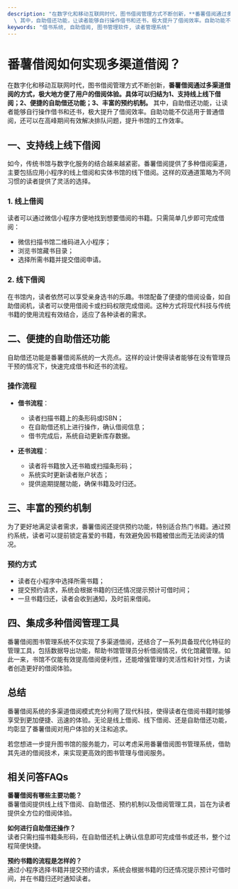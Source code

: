 ```yaml
---
description: "在数字化和移动互联网时代，图书借阅管理方式不断创新，**番薯借阅通过多渠道借阅的方式，极大地方便了用户的借阅体验。具体可以归结为1、支持线上线下借阅；2、便捷的自助借还功能；3、丰富的预约机制。**\
  \ 其中，自助借还功能，让读者能够自行操作借书和还书，极大提升了借阅效率。自助功能不仅适用于普通借阅，还可以在高峰期间有效解决排队问题，提升书馆的工作效率。"
keywords: "借书系统, 自助借阅, 图书管理软件, 读者管理系统"
---
```

# 番薯借阅如何实现多渠道借阅？

在数字化和移动互联网时代，图书借阅管理方式不断创新，**番薯借阅通过多渠道借阅的方式，极大地方便了用户的借阅体验。具体可以归结为1、支持线上线下借阅；2、便捷的自助借还功能；3、丰富的预约机制。** 其中，自助借还功能，让读者能够自行操作借书和还书，极大提升了借阅效率。自助功能不仅适用于普通借阅，还可以在高峰期间有效解决排队问题，提升书馆的工作效率。

## **一、支持线上线下借阅**

如今，传统书馆与数字化服务的结合越来越紧密。番薯借阅提供了多种借阅渠道，主要包括应用小程序的线上借阅和实体书馆的线下借阅。这样的双通道策略为不同习惯的读者提供了灵活的选择。 

### **1. 线上借阅**

读者可以通过微信小程序方便地找到想要借阅的书籍。只需简单几步即可完成借阅：

- 微信扫描书馆二维码进入小程序；
- 浏览书馆藏书目录；
- 选择所需书籍并提交借阅申请。

### **2. 线下借阅**

在书馆内，读者依然可以享受亲身选书的乐趣。书馆配备了便捷的借阅设备，如自助借阅机，读者可以使用借阅卡或扫码权限完成借阅。这种方式将现代科技与传统书籍的使用流程有效结合，适应了各种读者的需求。

## **二、便捷的自助借还功能**

自助借还功能是番薯借阅系统的一大亮点。这样的设计使得读者能够在没有管理员干预的情况下，快速完成借书和还书的流程。

### **操作流程**

- **借书流程**：
  - 读者扫描书籍上的条形码或ISBN；
  - 在自助借还机上进行操作，确认借阅信息；
  - 借书完成后，系统自动更新库存数据。

- **还书流程**：
  - 读者将书籍放入还书箱或扫描条形码；
  - 系统实时更新读者账户状态；
  - 提供逾期提醒功能，确保书籍及时归还。

## **三、丰富的预约机制**

为了更好地满足读者需求，番薯借阅还提供预约功能，特别适合热门书籍。通过预约系统，读者可以提前锁定喜爱的书籍，有效避免因书籍被借出而无法阅读的情况。

### **预约方式**

- 读者在小程序中选择所需书籍；
- 提交预约请求，系统会根据书籍的归还情况提示预计可借时间；
- 一旦书籍归还，读者会收到通知，及时前来借阅。

## **四、集成多种借阅管理工具**

番薯借阅图书管理系统不仅实现了多渠道借阅，还结合了一系列具备现代化特征的管理工具，包括数据导出功能，帮助书馆管理员分析借阅情况，优化馆藏管理。如此一来，书馆不仅能有效提高借阅便利性，还能增强管理的灵活性和针对性，为读者创造更好的借阅体验。

## **总结**

番薯借阅系统的多渠道借阅模式充分利用了现代科技，使得读者在借阅书籍时能够享受到更加便捷、迅速的体验。无论是线上借阅、线下借阅、还是自助借还功能，均彰显了番薯借阅对用户体验的关注和追求。

若您想进一步提升图书馆的服务能力，可以考虑采用番薯借阅图书管理系统，借助其先进的借阅技术，来实现更高效的图书管理与借阅服务。

## 相关问答FAQs

**番薯借阅有哪些主要功能？**  
番薯借阅提供线上线下借阅、自助借还、预约机制以及借阅管理工具，旨在为读者提供全方位的借阅体验。

**如何进行自助借还操作？**  
读者只需扫描书籍条形码，在自助借还机上确认信息即可完成借书或还书，整个过程简便快捷。

**预约书籍的流程是怎样的？**  
通过小程序选择书籍并提交预约请求，系统会根据书籍的归还情况提示预计可借时间，并在书籍归还时通知读者。
